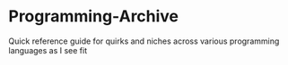 # Programming-Archive
Quick reference guide for quirks and niches across various programming languages as I see fit
